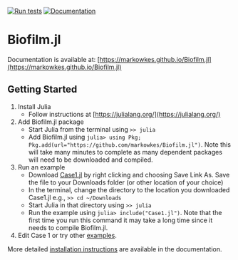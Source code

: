 [![Run tests](https://github.com/markowkes/Biofilm.jl/actions/workflows/test.yml/badge.svg)](https://github.com/markowkes/Biofilm.jl/actions/workflows/test.yml) [![Documentation](https://github.com/markowkes/Biofilm.jl/actions/workflows/documentation.yml/badge.svg)](https://github.com/markowkes/Biofilm.jl/actions/workflows/documentation.yml)

# Biofilm.jl

Documentation is available at: [https://markowkes.github.io/Biofilm.jl](https://markowkes.github.io/Biofilm.jl)

## Getting Started

1) Install Julia
   * Follow instructions at [https://julialang.org/](https://julialang.org/)
2) Add Biofilm.jl package
   * Start Julia from the terminal using `>> julia`
   * Add Biofilm.jl using `julia> using Pkg; Pkg.add(url="https://github.com/markowkes/Biofilm.jl")`.  Note this will take many minutes to complete as many dependent packages will need to be downloaded and compiled.
3) Run an example
   * Download [Case1.jl](https://raw.githubusercontent.com/markowkes/Biofilm.jl/main/examples/Case1.jl) by right clicking and choosing Save Link As. Save the file to your Downloads folder (or other location of your choice)
   * In the terminal, change the directory to the location you downloaded Case1.jl e.g., `>> cd ~/Downloads`
   * Start Julia in that directory using `>> julia`
   * Run the example using `julia> include("Case1.jl")`.  Note that the first time you run this command it may take a long time since it needs to compile Biofilm.jl. 
4) Edit Case 1 or try other [examples](https://markowkes.github.io/Biofilm.jl/examples/).

More detailed [installation instructions](https://markowkes.github.io/Biofilm.jl/installation) are available in the documentation.
